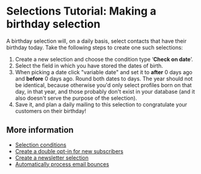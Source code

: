 # Selections Tutorial: Making a birthday selection

A birthday selection will, on a daily basis, select contacts that
have their birthday today. Take the following steps to create one such selections:

1. Create a new selection and choose the condition type ‘**Check on
    date**’.
2. Select the field in which you have stored the dates of birth.
3. When picking a date click "variable date" and set it to **after** 0 days ago and **before** 
0 days ago. Round both dates to days. The year should not be identical, 
because otherwise you'd only select profiles born on that day, in that year, 
and those probably don't exist in your database (and it also doesn't 
serve the purpose of the selection).
4. Save it, and plan a daily mailing to this selection to congratulate 
your customers on their birthday!

## More information 

* [Selection conditions](./selections-conditions)
* [Create a double opt-in for new subscribers](./create-a-double-optin-for-new-subscribers)
* [Create a newsletter selection](./create-a-mailing-list)
* [Automatically process email bounces](./automatically-process-email-bounces)
